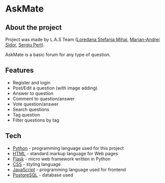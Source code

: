 # AskMate

## About the project

Project was made by L.A.S Team ([Loredana Stefania Mihai](https://github.com/Loredana27), [Marian-Andrei Sidor](https://github.com/SidorAndrei), [Sergiu Pert](https://github.com/SergiuPert)).

AskMate is a basic forum for any type of question.

## Features

- Register and login
- Post/Edit a question (with image adding)
- Answer to question
- Comment to question/answer
- Vote question/answer
- Search questions
- Tag question
- Filter questions by tag

## Tech

- [Python](https://www.python.org/) - programming language used for this project
- [HTML](https://www.w3schools.com/html/) - standard markup language for Web pages
- [Flask](https://flask.palletsprojects.com/en/2.2.x/) - micro web framework written in Python
- [CSS](https://www.w3schools.com/css/) - styling language
- [JavaScript](https://www.javascript.com/) - programming language used for frontend
- [PostgreSQL](https://www.postgresql.org/) - database used
